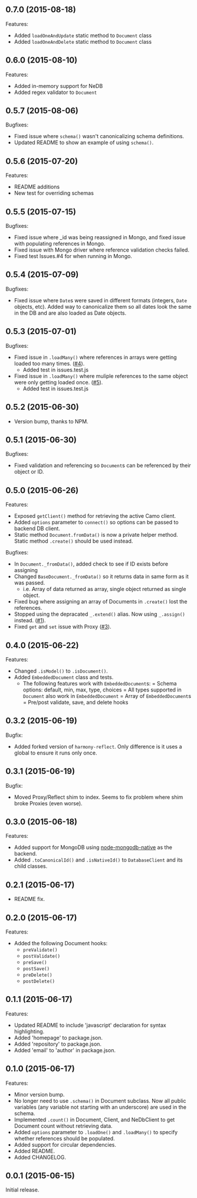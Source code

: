 ## 0.7.0 (2015-08-18)

Features:
 - Added `loadOneAndUpdate` static method to `Document` class
 - Added `loadOneAndDelete` static method to `Document` class

## 0.6.0 (2015-08-10)

Features:
 - Added in-memory support for NeDB
 - Added regex validator to `Document`

## 0.5.7 (2015-08-06)

Bugfixes:
 - Fixed issue where `schema()` wasn't canonicalizing schema definitions.
 - Updated README to show an example of using `schema()`.

## 0.5.6 (2015-07-20)

Features:
 - README additions
 - New test for overriding schemas

## 0.5.5 (2015-07-15)

Bugfixes:
 - Fixed issue where _id was being reassigned in Mongo, and fixed issue with populating references in Mongo.
 - Fixed issue with Mongo driver where reference validation checks failed.
 - Fixed test Issues.#4 for when running in Mongo.

## 0.5.4 (2015-07-09)

Bugfixes:
 - Fixed issue where `Date`s were saved in different formats (integers, `Date` objects, etc). Added way to canonicalize them so all dates look the same in the DB and are also loaded as Date objects.

## 0.5.3 (2015-07-01)

Bugfixes:
 - Fixed issue in `.loadMany()` where references in arrays were getting loaded too many times. ([#4](https://github.com/scottwrobinson/camo/issues/4)).
   - Added test in issues.test.js
 - Fixed issue in `.loadMany()` where muliple references to the same object were only getting loaded once. ([#5](https://github.com/scottwrobinson/camo/issues/5)).
   - Added test in issues.test.js

## 0.5.2 (2015-06-30)

 - Version bump, thanks to NPM.

## 0.5.1 (2015-06-30)

Bugfixes:
 - Fixed validation and referencing so `Document`s can be referenced by their object or ID.

## 0.5.0 (2015-06-26)

Features:
 - Exposed `getClient()` method for retrieving the active Camo client.
 - Added `options` parameter to `connect()` so options can be passed to backend DB client.
 - Static method `Document.fromData()` is now a private helper method. Static method `.create()` should be used instead.

Bugfixes:
 - In `Document._fromData()`, added check to see if ID exists before assigning
 - Changed `BaseDocument._fromData()` so it returns data in same form as it was passed.
   + i.e. Array of data returned as array, single object returned as single object.
 - Fixed bug where assigning an array of Documents in `.create()` lost the references.
 - Stopped using the depracated `_.extend()` alias. Now using `_.assign()` instead. ([#1](https://github.com/scottwrobinson/camo/issues/1)).
 - Fixed `get` and `set` issue with Proxy ([#3](https://github.com/scottwrobinson/camo/issues/3)).

## 0.4.0 (2015-06-22)

Features:
 - Changed `.isModel()` to `.isDocument()`.
 - Added `EmbeddedDocument` class and tests.
   + The following features work with `EmbeddedDocument`s:
     = Schema options: default, min, max, type, choices
     = All types supported in `Document` also work in `EmbeddedDocument`
     = Array of `EmbeddedDocument`s
     = Pre/post validate, save, and delete hooks

## 0.3.2 (2015-06-19)

Bugfix:
 - Added forked version of `harmony-reflect`. Only difference is it uses a global to ensure it runs only once.

## 0.3.1 (2015-06-19)

Bugfix:
 - Moved Proxy/Reflect shim to index. Seems to fix problem where shim broke Proxies (even worse).

## 0.3.0 (2015-06-18)

Features:
 - Added support for MongoDB using [node-mongodb-native](https://www.npmjs.com/package/mongodb) as the backend.
 - Added `.toCanonicalId()` and `.isNativeId()` to `DatabaseClient` and its child classes.

## 0.2.1 (2015-06-17)

 - README fix.

## 0.2.0 (2015-06-17)

Features:

 - Added the following Document hooks:
   - `preValidate()`
   - `postValidate()`
   - `preSave()`
   - `postSave()`
   - `preDelete()`
   - `postDelete()`

## 0.1.1 (2015-06-17)

Features:

 - Updated README to include 'javascript' declaration for syntax highlighting.
 - Added 'homepage' to package.json.
 - Added 'repository' to package.json.
 - Added 'email' to 'author' in package.json.

## 0.1.0 (2015-06-17)

Features:

 - Minor version bump.
 - No longer need to use `.schema()` in Document subclass. Now all public variables (any variable not starting with an underscore) are used in the schema.
 - Implemented `.count()` in Document, Client, and NeDbClient to get Document count without retrieving data.
 - Added `options` parameter to `.loadOne()` and `.loadMany()` to specify whether references should be populated.
 - Added support for circular dependencies.
 - Added README.
 - Added CHANGELOG.


## 0.0.1 (2015-06-15)

Initial release.